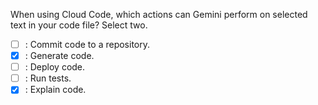 When using Cloud Code, which actions can Gemini perform on selected text in your code file? Select two.

- [ ] : Commit code to a repository.
- [x] : Generate code.
- [ ] : Deploy code.
- [ ] : Run tests.
- [x] : Explain code.
